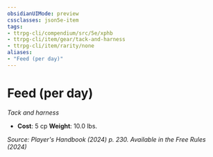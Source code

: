 ```yaml
---
obsidianUIMode: preview
cssclasses: json5e-item
tags:
- ttrpg-cli/compendium/src/5e/xphb
- ttrpg-cli/item/gear/tack-and-harness
- ttrpg-cli/item/rarity/none
aliases: 
- "Feed (per day)"
---
```

# Feed (per day)
*Tack and harness*  


- **Cost**: 5 cp
**Weight**: 10.0 lbs.

*Source: Player's Handbook (2024) p. 230. Available in the Free Rules (2024)*